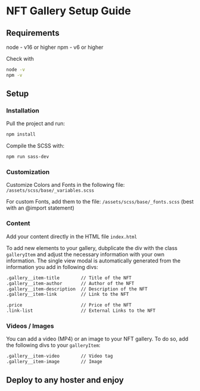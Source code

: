 # NFT Gallery Setup Guide

## Requirements

node - v16 or higher
npm - v6 or higher

Check with
```sh
node -v
npm -v
```

## Setup

### Installation

Pull the project and run:
```sh
npm install
```

Compile the SCSS with:
```sh
npm run sass-dev
```

### Customization

Customize Colors and Fonts in the following file: `/assets/scss/base/_variables.scss`

For custom Fonts, add them to the file:  `/assets/scss/base/_fonts.scss` (best with an @import statement)

### Content

Add your content directly in the HTML file `index.html`

To add new elements to your gallery, dubplicate the div with the class `galleryItem` and adjust the necessary information with your own information. The single view modal is automatically generated from the information you add in following divs:
```sh
.gallery__item-title        // Title of the NFT
.gallery__item-author       // Author of the NFT
.gallery__item-description  // Description of the NFT
.gallery__item-link         // Link to the NFT

.price                      // Price of the NFT
.link-list                  // External Links to the NFT
```

### Videos / Images
You can add a video (MP4) or an image to your NFT gallery. To do so, add the following divs to your `galleryItem`:
```sh
.gallery__item-video        // Video tag 
.gallery__item-image        // Image
```

## Deploy to any hoster and enjoy



